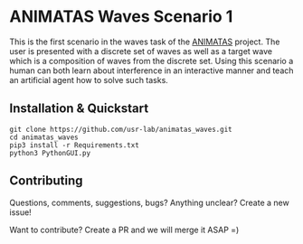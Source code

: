 # ANIMATAS Waves Scenario 1

This is the first scenario in the waves task of the 
[ANIMATAS](http://www.animatas.eu/) project. 
The user is presented with a discrete set of waves as well as a target wave 
which is a composition of waves from the discrete set.
Using this scenario a human can both learn about interference in an interactive
manner and teach an artificial agent how to solve such tasks.

## Installation & Quickstart

    git clone https://github.com/usr-lab/animatas_waves.git
    cd animatas_waves
    pip3 install -r Requirements.txt
    python3 PythonGUI.py

## Contributing

Questions, comments, suggestions, bugs? Anything unclear? Create a new issue!

Want to contribute? Create a PR and we will merge it ASAP =)